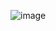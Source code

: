 ![image](https://github.com/prashantjagtap2909/CS50/assets/93985255/08706e97-f24b-4836-bd54-6662acb7635f)
